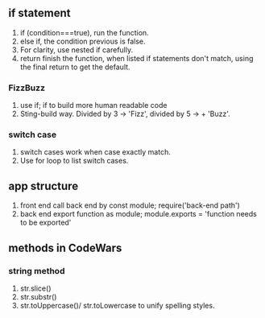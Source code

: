 ## if statement
1. if (condition===true), run the function.
2. else if, the condition previous is false.
3. For clarity, use nested if carefully.
4. return finish the function, when listed if statements don't match, using the final return to get the default.  

### FizzBuzz
1. use if; if to build more human readable code
2. Sting-build way. Divided by 3 -> 'Fizz', divided by 5 -> + 'Buzz'.

### switch case
1. switch cases work when case exactly match.
2. Use for loop to list switch cases. 
## app structure
1. front end call back end by const module; require('back-end path') 
2. back end export function as module; module.exports = 'function needs to be exported'  
## methods in CodeWars
### string method
1. str.slice()
2. str.substr()
3. str.toUppercase()/ str.toLowercase to unify spelling styles.
